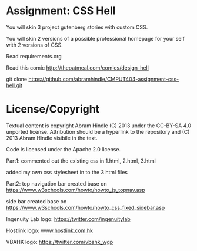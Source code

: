 Assignment: CSS Hell
====================

You will skin 3 project gutenberg stories with custom CSS.

You will skin 2 versions of a possible professional homepage for your
self with 2 versions of CSS.

Read requirements.org

Read this comic http://theoatmeal.com/comics/design_hell

git clone https://github.com/abramhindle/CMPUT404-assignment-css-hell.git

License/Copyright
=================

Textual content is copyright Abram Hindle (C) 2013 under the CC-BY-SA
4.0 unported license. Attribution should be a hyperlink to the
repository and (C) 2013 Abram Hindle visibile in the text.

Code is licensed under the Apache 2.0 license.

Part1:
commented out the existing css in 1.html, 2.html, 3.html

added my own css stylesheet in to the 3 html files

Part2:
top navigation bar created base on https://www.w3schools.com/howto/howto_js_topnav.asp

side bar created base on https://www.w3schools.com/howto/howto_css_fixed_sidebar.asp

Ingenuity Lab logo: https://twitter.com/ingenuitylab

Hostlink logo: www.hostlink.com.hk

VBAHK logo: https://twitter.com/vbahk_wgp